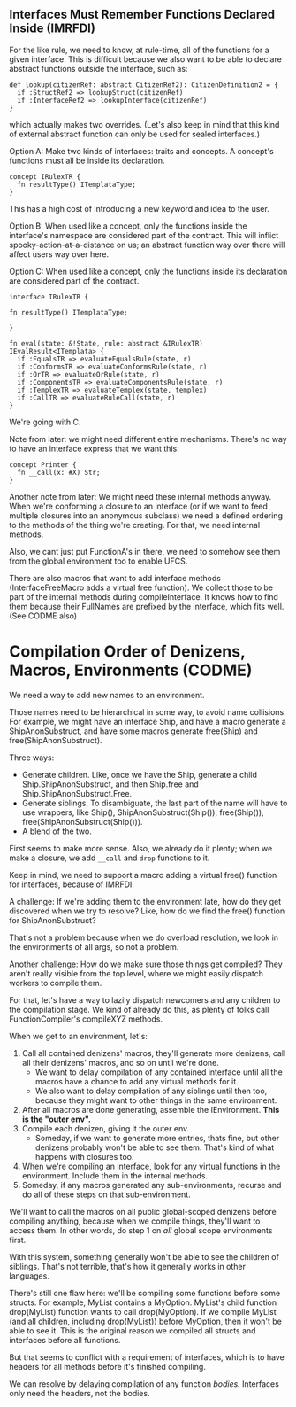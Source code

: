 
## Interfaces Must Remember Functions Declared Inside (IMRFDI)

For the like rule, we need to know, at rule-time, all of the functions
for a given interface. This is difficult because we also want to be able
to declare abstract functions outside the interface, such as:

```
def lookup(citizenRef: abstract CitizenRef2): CitizenDefinition2 = {
  if :StructRef2 => lookupStruct(citizenRef)
  if :InterfaceRef2 => lookupInterface(citizenRef)
}
```

which actually makes two overrides. (Let's also keep in mind that this
kind of external abstract function can only be used for sealed
interfaces.)

Option A: Make two kinds of interfaces: traits and concepts. A
concept's functions must all be inside its declaration.

```
concept IRulexTR {
  fn resultType() ITemplataType;
}
```

This has a high cost of introducing a new keyword and idea to the user.

Option B: When used like a concept, only the functions inside the
interface's namespace are considered part of the contract. This will
inflict spooky-action-at-a-distance on us; an abstract function way over
there will affect users way over here.

Option C: When used like a concept, only the functions inside its
declaration are considered part of the contract.

```
interface IRulexTR {

fn resultType() ITemplataType;

}

fn eval(state: &!State, rule: abstract &IRulexTR)
IEvalResult<ITemplata> {
  if :EqualsTR => evaluateEqualsRule(state, r)
  if :ConformsTR => evaluateConformsRule(state, r)
  if :OrTR => evaluateOrRule(state, r)
  if :ComponentsTR => evaluateComponentsRule(state, r)
  if :TemplexTR => evaluateTemplex(state, templex)
  if :CallTR => evaluateRuleCall(state, r)
}
```

We're going with C.

Note from later: we might need different entire mechanisms. There's no
way to have an interface express that we want this:

```
concept Printer {
  fn __call(x: #X) Str;
}
```

Another note from later: We might need these internal methods anyway. When we're conforming a closure to an interface (or if we want to feed multiple closures into an anonymous subclass) we need a defined ordering to the methods of the thing we're creating. For that, we need internal methods.

Also, we cant just put FunctionA's in there, we need to somehow see them from the global environment too to enable UFCS.

There are also macros that want to add interface methods (InterfaceFreeMacro adds a virtual free function). We collect those to be part of the internal methods during compileInterface. It knows how to find them because their FullNames are prefixed by the interface, which fits well. (See CODME also)


# Compilation Order of Denizens, Macros, Environments (CODME)

We need a way to add new names to an environment.

Those names need to be hierarchical in some way, to avoid name collisions. For example, we might have an interface Ship, and have a macro generate a ShipAnonSubstruct, and have some macros generate free(Ship) and free(ShipAnonSubstruct).

Three ways:
 * Generate children. Like, once we have the Ship, generate a child Ship.ShipAnonSubstruct, and then Ship.free and Ship.ShipAnonSubstruct.Free.
 * Generate siblings. To disambiguate, the last part of the name will have to use wrappers, like Ship(), ShipAnonSubstruct(Ship()), free(Ship()), free(ShipAnonSubstruct(Ship())).
 * A blend of the two.

First seems to make more sense. Also, we already do it plenty; when we make a closure, we add `__call` and `drop` functions to it.

Keep in mind, we need to support a macro adding a virtual free() function for interfaces, because of IMRFDI.

A challenge: If we're adding them to the environment late, how do they get discovered when we try to resolve? Like, how do we find the free() function for ShipAnonSubstruct?

That's not a problem because when we do overload resolution, we look in the environments of all args, so not a problem.

Another challenge: How do we make sure those things get compiled? They aren't really visible from the top level, where we might easily dispatch workers to compile them.

For that, let's have a way to lazily dispatch newcomers and any children to the compilation stage. We kind of already do this, as plenty of folks call FunctionCompiler's compileXYZ methods.

When we get to an environment, let's:

 1. Call all contained denizens' macros, they'll generate more denizens, call all their denizens' macros, and so on until we're done.
    * We want to delay compilation of any contained interface until all the macros have a chance to add any virtual methods for it.
    * We also want to delay compilation of any siblings until then too, because they might want to other things in the same environment.
 2. After all macros are done generating, assemble the IEnvironment. **This is the "outer env".**
 3. Compile each denizen, giving it the outer env.
    * Someday, if we want to generate more entries, thats fine, but other denizens probably won't be able to see them. That's kind of what happens with closures too.
 3. When we're compiling an interface, look for any virtual functions in the environment. Include them in the internal methods.
 4. Someday, if any macros generated any sub-environments, recurse and do all of these steps on that sub-environment.

We'll want to call the macros on all public global-scoped denizens before compiling anything, because when we compile things, they'll want to access them. In other words, do step 1 on *all* global scope environments first.

With this system, something generally won't be able to see the children of siblings. That's not terrible, that's how it generally works in other languages.

There's still one flaw here: we'll be compiling some functions before some structs. For example, MyList contains a MyOption. MyList's child function drop(MyList) function wants to call drop(MyOption). If we compile MyList (and all children, including drop(MyList)) before MyOption, then it won't be able to see it. This is the original reason we compiled all structs and interfaces before all functions.

But that seems to conflict with a requirement of interfaces, which is to have headers for all methods before it's finished compiling.

We can resolve by delaying compilation of any function *bodies.* Interfaces only need the headers, not the bodies.

